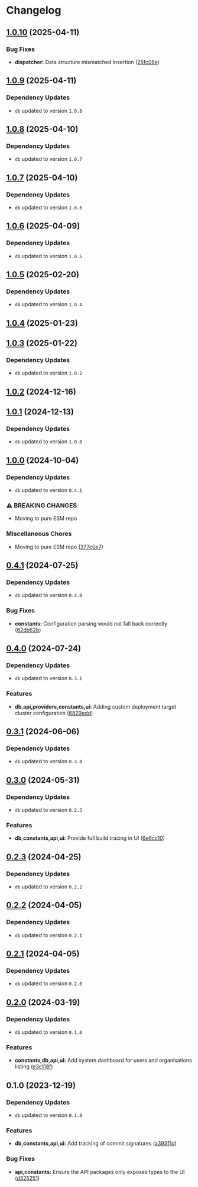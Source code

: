 # Changelog
## [1.0.10](https://github.com/klave-network/platform/compare/constants@1.0.9...constants@1.0.10) (2025-04-11)


### Bug Fixes

* **dispatcher:** Data structure mismatched insertion ([25fc08e](https://github.com/klave-network/platform/commit/25fc08eb0ff815a6b424b5aac3d447388d02fdc0))

## [1.0.9](https://github.com/klave-network/platform/compare/constants@1.0.8...constants@1.0.9) (2025-04-11)

### Dependency Updates

* `db` updated to version `1.0.8`
## [1.0.8](https://github.com/klave-network/platform/compare/constants@1.0.7...constants@1.0.8) (2025-04-10)

### Dependency Updates

* `db` updated to version `1.0.7`
## [1.0.7](https://github.com/klave-network/platform/compare/constants@1.0.6...constants@1.0.7) (2025-04-10)

### Dependency Updates

* `db` updated to version `1.0.6`
## [1.0.6](https://github.com/klave-network/platform/compare/constants@1.0.5...constants@1.0.6) (2025-04-09)

### Dependency Updates

* `db` updated to version `1.0.5`
## [1.0.5](https://github.com/klave-network/platform/compare/constants@1.0.4...constants@1.0.5) (2025-02-20)

### Dependency Updates

* `db` updated to version `1.0.4`
## [1.0.4](https://github.com/klave-network/platform/compare/constants@1.0.3...constants@1.0.4) (2025-01-23)

## [1.0.3](https://github.com/klave-network/platform/compare/constants@1.0.2...constants@1.0.3) (2025-01-22)

### Dependency Updates

* `db` updated to version `1.0.2`
## [1.0.2](https://github.com/klave-network/platform/compare/constants@1.0.1...constants@1.0.2) (2024-12-16)

## [1.0.1](https://github.com/klave-network/platform/compare/constants@1.0.0...constants@1.0.1) (2024-12-13)

### Dependency Updates

* `db` updated to version `1.0.0`
## [1.0.0](https://github.com/klave-network/platform/compare/constants@0.4.1...constants@1.0.0) (2024-10-04)

### Dependency Updates

* `db` updated to version `0.4.1`

### ⚠ BREAKING CHANGES

* Moving to pure ESM repo

### Miscellaneous Chores

* Moving to pure ESM repo ([377c0e7](https://github.com/klave-network/platform/commit/377c0e7413441ad3fbca90ec5967d668d871a98b))

## [0.4.1](https://github.com/klave-network/platform/compare/constants@0.4.0...constants@0.4.1) (2024-07-25)

### Dependency Updates

* `db` updated to version `0.4.0`

### Bug Fixes

* **constants:** Configuration parsing would not fall back correctly ([62db62b](https://github.com/klave-network/platform/commit/62db62b906ecd3d2c44ea22ccd69e33c233059e3))

## [0.4.0](https://github.com/klave-network/platform/compare/constants@0.3.1...constants@0.4.0) (2024-07-24)

### Dependency Updates

* `db` updated to version `0.3.1`

### Features

* **db,api,providers,constants,ui:** Adding custom deployment target cluster configuration ([6829edd](https://github.com/klave-network/platform/commit/6829edd447621c4c479ba0d687ebdc5f1533272c))

## [0.3.1](https://github.com/klave-network/platform/compare/constants@0.3.0...constants@0.3.1) (2024-06-06)

### Dependency Updates

* `db` updated to version `0.3.0`
## [0.3.0](https://github.com/klave-network/platform/compare/constants@0.2.3...constants@0.3.0) (2024-05-31)

### Dependency Updates

* `db` updated to version `0.2.3`

### Features

* **db,constants,api,ui:** Provide full build tracing in UI ([6e6cc10](https://github.com/klave-network/platform/commit/6e6cc10fa13c8c266d78b99697687d8ca1622b8a))

## [0.2.3](https://github.com/klave-network/platform/compare/constants@0.2.2...constants@0.2.3) (2024-04-25)

### Dependency Updates

* `db` updated to version `0.2.2`
## [0.2.2](https://github.com/klave-network/platform/compare/constants@0.2.1...constants@0.2.2) (2024-04-05)

### Dependency Updates

* `db` updated to version `0.2.1`
## [0.2.1](https://github.com/klave-network/platform/compare/constants@0.2.0...constants@0.2.1) (2024-04-05)

### Dependency Updates

* `db` updated to version `0.2.0`
## [0.2.0](https://github.com/klave-network/platform/compare/constants@0.1.0...constants@0.2.0) (2024-03-19)

### Dependency Updates

* `db` updated to version `0.1.0`

### Features

* **constants,db,api,ui:** Add system dashboard for users and organisations listing ([e3c118f](https://github.com/klave-network/platform/commit/e3c118f1b59b88f5293b4904e704c6e88cbd665a))

## 0.1.0 (2023-12-19)

### Dependency Updates

* `db` updated to version `0.1.0`

### Features

* **db,constants,api,ui:** Add tracking of commit signatures ([a39311d](https://github.com/klave-network/platform/commit/a39311d03d2f8fa50983958d4a829ec3ab09565f))


### Bug Fixes

* **api,constants:** Ensure the API packages only exposes types to the UI ([d325251](https://github.com/klave-network/platform/commit/d325251033fd05fa895f5058ef97e15b5ff89d51))

